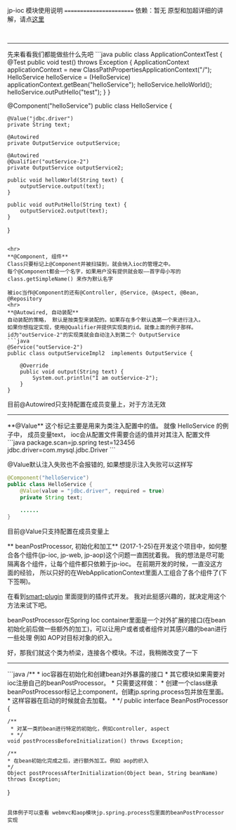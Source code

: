 jp-ioc 模块使用说明
`======================`
依赖：暂无
原型和加超详细的讲解，请点<a href=" https://github.com/code4craft/tiny-spring ">这里</a>

<br>
<hr>
先来看看我们都能做些什么先吧
```java
public class ApplicationContextTest {
    @Test
    public void test() throws Exception {
        ApplicationContext applicationContext = new ClassPathPropertiesApplicationContext("/");
        HelloService helloService = (HelloService) applicationContext.getBean("helloService");
        helloService.helloWorld();
        helloService.outPutHello("test");
    }
}

@Component("helloService")
public class HelloService {

    @Value("jdbc.driver")
    private String text;

    @Autowired
    private OutputService outputService;

    @Autowired
    @Qualifier("outService-2")
    private OutputService outputService2;

    public void helloWorld(String text) {
        outputService.output(text);
    }

    public void outPutHello(String text) {
        outputService2.output(text);
    }
}
```

<hr>
**@Component, 组件**
Class只要标记上@Component并被扫描到，就会纳入ioc的管理之中。
每个@Component都会一个名字，如果用户没有提供就会取——首字母小写的class.getSimpleName() 来作为默认名字

被ioc当作@Component的还有@Controller, @Service, @Aspect, @Bean, @Repository
<hr>
**@Autowired, 自动装配**
自动装配的策略， 默认是按类型来装配的。如果存在多个默认选第一个来进行注入。
如果你想指定实现，使用@Qualifier并提供实现类的id。就像上面的例子那样。
id为"outService-2"的实现类就会自动注入到第二个 OutputService
```java
@Service("outService-2")
public class outputServiceImpl2  implements OutputService {

    @Override
    public void output(String text) {
        System.out.println("I am outService-2");
    }
}
```
目前@Autowired只支持配置在成员变量上，对于方法无效
<hr>
**@Value**
这个标记主要是用来为类注入配置中的值。
就像 HelloService 的例子中， 成员变量text， ioc会从配置文件需要合适的值并对其注入
配置文件
```java
package.scan=jp.spring
test=123456
jdbc.driver=com.mysql.jdbc.Driver
```

@Value默认注入失败也不会报错的, 如果想提示注入失败可以这样写
```java
@Component("helloService")
public class HelloService {
    @Value(value = "jdbc.driver", required = true)
    private String text;
    
    ......
}
```
目前@Value只支持配置在成员变量上

** beanPostProcessor, 初始化和加工** 
(2017-1-25)在开发这个项目中，如何整合各个组件(jp-ioc, jp-web, jp-aop)这个问题一直困扰着我。
我的想法是尽可能隔离各个组件，让每个组件都只依赖于jp-ioc。 在前期开发的时候，一直没这方面的经验，
所以只好的在WebApplicationContext里面人工组合了各个组件了(下下签啊)。

在看到<a href="https://my.oschina.net/huangyong/blog/173260">smart-plugin</a> 里面提到的插件式开发。
我对此挺感兴趣的，就决定用这个方法来试下吧。

beanPostProcessor在Spring Ioc container里面是一个对外扩展的接口(在bean初始化前后做一些额外的加工)，可以让用户或者或者组件对其感兴趣的bean进行一些处理
例如 AOP对目标对象的织入。

好，那我们就这个类为桥梁，连接各个模块。不过，我稍微改变了一下
<hr>
```java
/**
 * ioc容器在初始化和创建bean对外暴露的接口
 * 其它模块如果需要对ioc注册自己的beanPostProcessor。
 * 只需要这样做：
 * 创建一个class继承beanPostProcessor标记上component，创建jp.spring.process包并放在里面。
 * 这样容器在启动的时候就会去加载。
 * */
public interface BeanPostProcessor {

    /**
     * 对某一类的bean进行特定的初始化，例如controller, aspect
     * */
    void postProcessBeforeInitialization() throws Exception;

    /**
    * 在bean初始化完成之后，进行额外加工。例如 aop的织入
    */
    Object postProcessAfterInitialization(Object bean, String beanName) throws Exception;
}
```

具体例子可以查看 webmvc和aop模块jp.spring.process包里面的beanPostProcessor实现